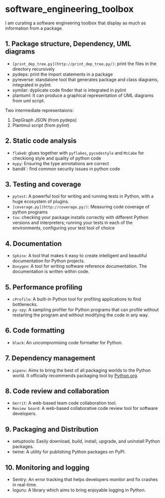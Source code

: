 # software_engineering_toolbox


I am curating a software engineering toolbox that display as much as information from a package.

## 1. Package structure, Dependency, UML diagrams

- `[print_dep_tree.py](http://print_dep_tree.py/)`: print the files in the directory recursively
- pydeps: print the import statements in a package
- pyreverse: standalone tool that generates package and class diagrams, integrated in pylint.
- symilar: dyplicate code finder that is integrated in pylint
- plantuml: It can produce a graphical representation of UML diagrams from uml script.

Two intermediate representaions:

1. DepGraph JSON (from pydeps)
2. Plantmul script (from pylint)

## 2. Static code analysis

- `flake8`: glues together with `pyflakes`, `pycodestyle` and `McCabe` for checkiong style and quality of python code
- `mypy`: Ensuring the type annotations are correct
- bandit`: find common security issues in python code

## 3. Testing and coverage

- `pytest`: A powerful tool for writing and running tests in Python, with a huge ecosystem of plugins.
- `[coverage.py](http://coverage.py/)`: Measuring code coverage of python programs
- `tox`: checking your package installs correctly with different Python versions and interpreters; running your tests in each of the environments, configuring your test tool of choice

## 4. Documentation

- `Sphinx`: A tool that makes it easy to create intelligent and beautiful documentation for Python projects.
- `Doxygen`: A tool for writing software reference documentation. The documentation is written within code.

## 5. Performance profiling

- `cProfile`: A built-in Python tool for profiling applications to find bottlenecks.
- `py-spy`: A sampling profiler for Python programs that can profile without restarting the program and without modifying the code in any way.

## 6. Code formatting

- `black`: An uncompromising code formatter for Python.

## 7. Dependency management

- `pipenv`: Aims to bring the best of all packaging worlds to the Python world. It officially recommends packaging tool by [Python.org](http://python.org/).

## 8. Code review and collaboration

- `Gerrit`: A web-based team code collaboration tool.
- `Review board`: A web-based collaborative code review tool for software developers.

## 9. Packaging and Distribution

- setuptools: Easily download, build, install, upgrade, and uninstall Python packages.
- twine: A utility for publishing Python packages on PyPI.

## 10. Monitoring and logging

- Sentry: An error tracking that helps developers monitor and fix crashes in real-time.
- loguru: A library which aims to bring enjoyable logging in Python.
